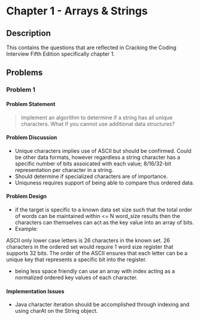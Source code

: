 # Chapter 1 - Arrays & Strings
## Description
This contains the questions that are reflected in Cracking the Coding Interview Fifth Edition specifically chapter 1.

## Problems
### Problem 1
#### Problem Statement
>Implement an algorithm to determine if a string has all unique characters.  What if you cannot use additional data structures?

#### Problem Discussion
- Unique characters implies use of ASCII but should be confirmed.  Could be other data formats, however regardless a string character has a specific number of bits assoicated with each value; 8/16/32-bit representation per character in a string.
- Should determine if specialized characters are of importance.
- Uniquness requires support of being able to compare thus ordered data.

#### Problem Design
- if the target is specific to a known data set size such that the total order of words can be maintained within <= N word_size results then the characters can themselves can act as the key value into an array of bits. 
- Example:
>
ASCII only lower case letters is 26 characters in the known set.  26 characters in the ordered set would require 1 word size register that supports 32 bits.  The order of the ASCII ensures that each letter can be a unique key that represents a specific bit into the register.

- being less space friendly can use an array with index acting as a normalized ordered key values of each character.

#### Implementation Issues
- Java character iteration should be accomplished through indexing and using charAt on the String object.
